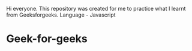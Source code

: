Hi everyone. This repository was created for me to practice what I learnt from Geeksforgeeks.
Language - Javascript
# Geek-for-geeks
